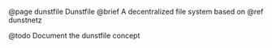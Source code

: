@page dunstfile Dunstfile
@brief A decentralized file system based on @ref dunstnetz

@todo Document the dunstfile concept